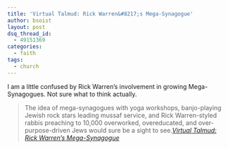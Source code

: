 ```yaml
---
title: 'Virtual Talmud: Rick Warren&#8217;s Mega-Synagogue'
author: bsoist
layout: post
dsq_thread_id:
  - 49151369
categories:
  - faith
tags:
  - church
---
```

I am a little confused by Rick Warren&#8217;s involvement in growing Mega-Synagogues. Not sure what to think actually.  

> The idea of mega-synagogues with yoga workshops, banjo-playing Jewish rock stars leading mussaf service, and Rick Warren-styled rabbis preaching to 10,000 overworked, overeducated, and over-purpose-driven Jews would sure be a sight to see.<cite><a href="http://www.beliefnet.com/blogs/virtualtalmud/2006/04/rick-warrens-mega-synagogue.html">Virtual Talmud: Rick Warren&#8217;s Mega-Synagogue</a></cite>
